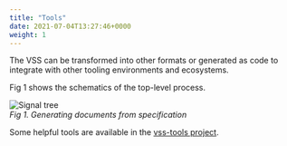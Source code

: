 ```yaml
---
title: "Tools"
date: 2021-07-04T13:27:46+0000
weight: 1
---
```


The VSS can be transformed into other formats or generated as code to integrate with other tooling environments and ecosystems.

Fig 1 shows the schematics of the top-level process.

![Signal tree](/vehicle_signal_specification/images/multi_target.png)<br>
*Fig 1. Generating documents from specification*


Some helpful tools are available in the [vss-tools project](https://github.com/covesa/vss-tools).
